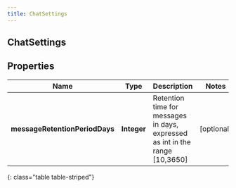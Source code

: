 ```yaml
---
title: ChatSettings
---
```

## ChatSettings


## Properties

| Name | Type | Description | Notes |
| ------------ | ------------- | ------------- | ------------- |
| **messageRetentionPeriodDays** | <!----><!---->**Integer**<!----> | Retention time for messages in days, expressed as int in the range [10,3650] |  [optional] |
{: class="table table-striped"}



